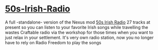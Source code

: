 # [50s-Irish-Radio](https://drive.google.com/drive/folders/1T4vFhSTNq6LrD8rPiSIeSEyDK_aXIZTt?usp=sharing)

A full -standalone- version of the Nexus mod [50s Irish Radio](https://www.nexusmods.com/fallout4/mods/8614)
27 tracks at present so you can listen to your favorite Irish songs while travelling the wastes
Craftable radio via the workshop for those times when you want to just relax in your settlement.
It's very own radio station, now you no longer have to rely on Radio Freedom to play the songs
